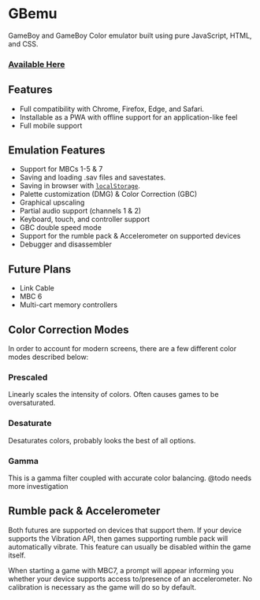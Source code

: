 # GBemu
 GameBoy and GameBoy Color emulator built using pure JavaScript, HTML, and CSS. 

### [Available Here](https://itIsBrando.github.io/GBemu)
 
## Features
 - Full compatibility with Chrome, Firefox, Edge, and Safari.
 - Installable as a PWA with offline support for an application-like feel
 - Full mobile support

## Emulation Features
 - Support for MBCs 1-5 & 7
 - Saving and loading .sav files and savestates.
 - Saving in browser with [`localStorage`](https://developer.mozilla.org/en-US/docs/Web/API/Window/localStorage).
 - Palette customization (DMG) & Color Correction (GBC)
 - Graphical upscaling
 - Partial audio support (channels 1 & 2)
 - Keyboard, touch, and controller support
 - GBC double speed mode
 - Support for the rumble pack & Accelerometer on supported devices
 - Debugger and disassembler


 ## Future Plans
 - Link Cable
 - MBC 6
 - Multi-cart memory controllers


## Color Correction Modes
In order to account for modern screens, there are a few different color modes described below:
### Prescaled
Linearly scales the intensity of colors. Often causes games to be oversaturated.

### Desaturate
Desaturates colors, probably looks the best of all options.

### Gamma
This is a gamma filter coupled with accurate color balancing.
@todo needs more investigation

## Rumble pack & Accelerometer
Both futures are supported on devices that support them.
If your device supports the Vibration API, then games supporting rumble pack will automatically vibrate. This feature can usually be disabled within the game itself.

When starting a game with MBC7, a prompt will appear informing you whether your device supports access to/presence of an accelerometer. No calibration is necessary as the game will do so by default.